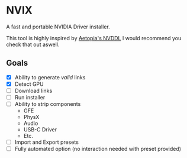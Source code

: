 # NVIX

A fast and portable NVIDIA Driver installer.

This tool is highly inspired by [Aetopia's NVDDL](https://github.com/Aetopia/NVIDIA-Driver-Downloader) I would recommend you check that out aswell.
## Goals

- [x] Ability to generate *valid* links
- [x] Detect GPU
- [ ] Download links
- [ ] Run installer
- [ ] Ability to strip components
  - GFE
  - PhysX
  - Audio
  - USB-C Driver
  - Etc.
- [ ] Import and Export presets
- [ ] Fully automated option (no interaction needed with preset provided)